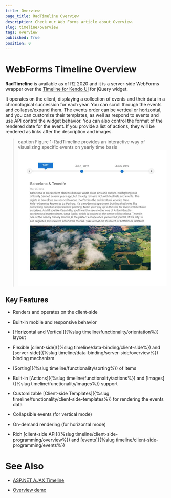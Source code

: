 ```yaml
---
title: Overview
page_title: RadTimeline Overview
description: Check our Web Forms article about Overview.
slug: timeline/overview
tags: overview
published: True
position: 0
---
```


# WebForms Timeline Overview

**RadTimeline** is available as of R2 2020 and it is a server-side WebForms wrapper over the [Timeline for Kendo UI](https://docs.telerik.com/kendo-ui/controls/navigation/timeline/overview) for jQuery widget.

It operates on the client, displaying a collection of events and their data in a chronological succession for each year. You can scroll through the events and collapse/expand them. The events order can be vertical or horizontal, and you can customize their templates, as well as respond to events and use API control the widget behavior. You can also control the format of the rendered date for the event. If you provide a list of actions, they will be rendered as links after the description and images.

>caption Figure 1: RadTimeline provides an interactive way of visualizing specific events on yearly time basis
![WebForms Timeline Overview](images/timeline-overview.jpg "WebForms Timeline Overview")

## Key Features

* Renders and operates on the client-side

* Built-in mobile and responsive behavior

* [Horizontal and Vertical]({%slug timeline/functionality/orientation%}) layout

* Flexible [client-side]({%slug timeline/data-binding/client-side%}) and [server-side]({%slug timeline/data-binding/server-side/overview%}) binding mechanism
	
* [Sorting]({%slug timeline/functionality/sorting%}) of items

* Built-in [Actions]({%slug timeline/functionality/actions%}) and [Images]({%slug timeline/functionality/images%}) support

* Customizable [Client-side Templates]({%slug timeline/functionality/client-side-templates%}) for rendering the events data

* Collapsible events (for vertical mode)

* On-demand rendering (for horizontal mode)

* Rich [client-side API]({%slug timeline/client-side-programming/overview%}) and [events]({%slug timeline/client-side-programming/events%})


# See Also

 * [ASP.NET AJAX Timeline](https://www.telerik.com/products/aspnet-ajax/timeline.aspx)

 * [Overview demo](https://demos.telerik.com/aspnet-ajax/timeline/overview/defaultcs.aspx)
